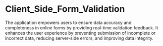 # Client_Side_Form_Validation
The application empowers users to ensure data accuracy and completeness in online forms by providing real-time validation feedback. It enhances the user experience by preventing submission of incomplete or incorrect data, reducing server-side errors, and improving data integrity.  
